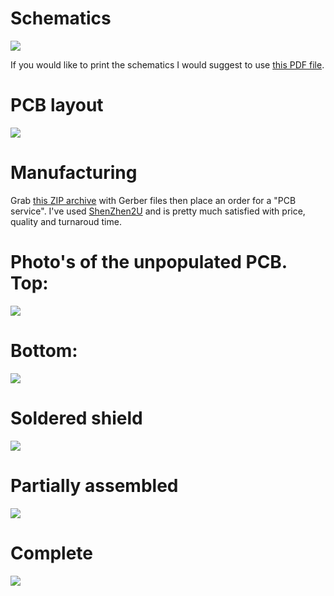 
# Schematics

![](https://github.com/lyusupov/SoftRF/blob/master/hardware/SoftRF-shield-schematics-rev1.1.png)

If you would like to print the schematics I would suggest to use [this PDF file](https://github.com/lyusupov/SoftRF/blob/master/hardware/SoftRF-shield-schematics-rev1.1.pdf). 

# PCB layout

![](https://github.com/lyusupov/SoftRF/blob/master/hardware/SoftRF-shield-PCB-layout-rev1.1.png)

# Manufacturing

Grab [this ZIP archive](https://github.com/lyusupov/SoftRF/blob/master/hardware/SoftRF-shield-PCB-Gerber-rev1.1.zip) with Gerber files then place an order for a "PCB service".
I've used [ShenZhen2U](http://www.shenzhen2u.com/) and is pretty much satisfied with price, quality and turnaroud time.

# Photo's of the unpopulated PCB.  Top:

![](https://github.com/lyusupov/SoftRF/blob/master/hardware/SoftRF-shield-PCB-rev1.0-photo-top.jpg)

# Bottom:

![](https://github.com/lyusupov/SoftRF/blob/master/hardware/SoftRF-shield-PCB-rev1.0-photo-bottom.jpg)

# Soldered shield

![](https://github.com/lyusupov/SoftRF/blob/master/hardware/SoftRF-shield-PCB-rev1.0-photo-soldered.jpg)

# Partially assembled

![](https://github.com/lyusupov/SoftRF/blob/master/hardware/SoftRF-shield-PCB-rev1.0-partial.jpg)

# Complete

![](https://github.com/lyusupov/SoftRF/blob/master/hardware/SoftRF-Electronics.jpg)
